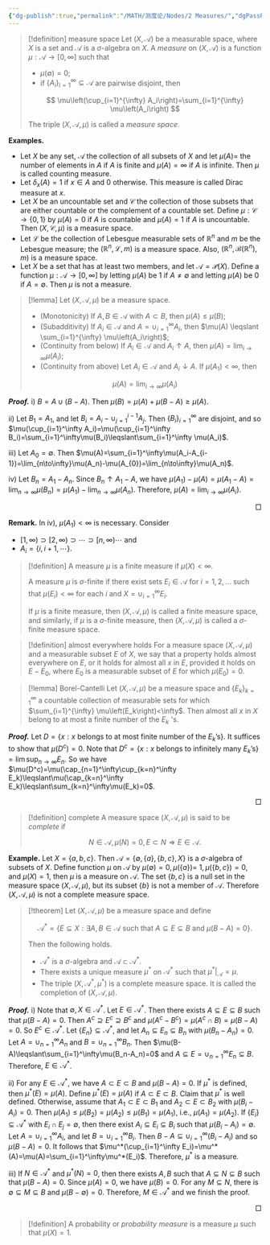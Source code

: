 ```yaml
---
{"dg-publish":true,"permalink":"/MATH/测度论/Nodes/2 Measures/","dgPassFrontmatter":true}
---
```



> [!definition] measure space
> Let $(X, \mathcal{A})$ be a measurable space, where $X$ is a set and $\mathcal{A}$ is a $\sigma$-algebra on $X$. A *measure* on $(X, \mathcal{A})$ is a function $\mu: \mathcal{A} \rightarrow[0, \infty]$ such that
> - $\mu(\emptyset)=0$;
> - if $\{A_i\}_{i=1}^\infty\subseteq\mathcal A$ are pairwise disjoint, then
> 
> $$
> \mu\left(\cup_{i=1}^{\infty} A_i\right)=\sum_{i=1}^{\infty} \mu\left(A_i\right)
> $$
> 
> The triple $(X, \mathcal{A}, \mu)$ is called a *measure space*.

**Examples.**
- Let $X$ be any set, $\mathcal{A}$ the collection of all subsets of $X$ and let $\mu(A)=$ the number of elements in $A$ if $A$ is finite and $\mu(A)=\infty$ if $A$ is infinite. Then $\mu$ is called counting measure.
- Let $\delta_x(A)=1$ if $x \in A$ and $0$ otherwise. This measure is called Dirac measure at $x$.
- Let $X$ be an uncountable set and $\mathcal{C}$ the collection of those subsets that are either countable or the complement of a countable set. Define $\mu: \mathcal{C} \rightarrow\{0,1\}$ by $\mu(A)=0$ if $A$ is countable and $\mu(A)=1$ if $A$ is uncountable. Then $(X, \mathcal{C}, \mu)$ is a measure space.
- Let $\mathcal{L}$ be the collection of Lebesgue measurable sets of $\mathbb{R}^n$ and $m$ be the Lebesgue measure; the $(\mathbb{R}^n, \mathcal{L}, m)$ is a measure space. Also, $(\mathbb{R}^n, \mathcal{B}(\mathbb{R}^n), m)$ is a measure space.
- Let $X$ be a set that has at least two members, and let $\mathcal{A}=\mathcal{P}(X)$. Define a function $\mu: \mathcal{A} \rightarrow[0, \infty]$ by letting $\mu(A)$ be $1$ if $A \neq \emptyset$ and letting $\mu(A)$ be $0$ if $A=\emptyset$. Then $\mu$ is not a measure.

> [!lemma]
> Let $(X,\mathcal A,\mu)$ be a measure space.
> - (Monotonicity) If $A, B \in \mathcal{A}$ with $A \subset B$, then $\mu(A) \leqslant \mu(B)$;
> - (Subadditivity) If $A_i \in \mathcal{A}$ and $A=\cup_{i=1}^{\infty} A_i$, then $\mu(A) \leqslant \sum_{i=1}^{\infty} \mu\left(A_i\right)$;
> - (Continuity from below) If $A_i \in \mathcal{A}$ and $A_i \uparrow A$, then $\mu(A)=\lim _{i \rightarrow \infty} \mu\left(A_i\right)$;
> - (Continuity from above) Let $A_i \in \mathcal{A}$ and $A_i \downarrow A$. If $\mu\left(A_1\right)<\infty$, then
> 
> $$\mu(A)=\lim _{i \rightarrow \infty} \mu\left(A_i\right)$$

**_Proof._**
i) $B=A\cup(B-A)$. Then $\mu(B)=\mu(A)+\mu(B-A)\geqslant\mu(A)$.

ii) Let $B_1=A_1$, and let $B_i=A_i-\cup_{j=1}^{i-1}A_j$. Then $\{B_i\}_{i=1}^\infty$ are disjoint, and so $\mu(\cup_{i=1}^\infty A_i)=\mu(\cup_{i=1}^\infty B_i)=\sum_{i=1}^\infty\mu(B_i)\leqslant\sum_{i=1}^\infty \mu(A_i)$.

iii) Let $A_0=\emptyset$. Then $\mu(A)=\sum_{i=1}^\infty\mu(A_i-A_{i-1})=\lim_{n\to\infty}\mu(A_n)-\mu(A_{0})=\lim_{n\to\infty}\mu(A_n)$.

iv) Let $B_n=A_1-A_n$. Since $B_n\uparrow A_1-A$, we have $\mu(A_1)-\mu(A)=\mu(A_1-A)=\lim_{n\to\infty}\mu(B_n)=\mu(A_1)-\lim_{n\to\infty}\mu(A_n)$. Therefore, $\mu(A)=\lim _{i \rightarrow \infty} \mu\left(A_i\right)$.
<p align="right">□</p>


**Remark.** In iv), $\mu(A_1)<\infty$ is necessary. Consider 
- $[1,\infty)\supset [2,\infty)\supset \cdots\supset [n,\infty)\cdots$ and
- $A_i=\{i,i+1,\cdots\}$.

> [!definition]
> A measure $\mu$ is a finite measure if $\mu(X)<\infty$. 
> 
> A measure $\mu$ is $\sigma$-finite if there exist sets $E_i \in \mathcal{A}$ for $i=1,2, \ldots$ such that $\mu\left(E_i\right)<\infty$ for each $i$ and $X=\cup_{i=1}^{\infty} E_i$. 
> 
> If $\mu$ is a finite measure, then $(X, \mathcal{A}, \mu)$ is called a finite measure space, and similarly, if $\mu$ is a $\sigma$-finite measure, then $(X, \mathcal{A}, \mu)$ is called a $\sigma$-finite measure space.

> [!definition] almost everywhere holds
> For a measure space $(X, \mathcal{A}, \mu)$ and a measurable subset $E$ of $X$, we say that a property holds almost everywhere on $E$, or it holds for almost all $x$ in $E$, provided it holds on $E-E_0$, where $E_0$ is a measurable subset of $E$ for which $\mu\left(E_0\right)=0$.
> 

> [!lemma] Borel-Cantelli 
> Let $(X, \mathcal{A}, \mu)$ be a measure space and $\left\{E_k\right\}_{k=1}^{\infty}$ a countable collection of measurable sets for which $\sum_{i=1}^{\infty} \mu\left(E_k\right)<\infty$. Then almost all $x$ in $X$ belong to at most a finite number of the $E_k$ 's.

**_Proof._**
Let $D=\{x:x\mbox{ belongs to at most finite number of the }E_k\mbox{'s}\}$. It suffices to show that $\mu(D^c)=0$. Note that $D^c=\{x:x\mbox{ belongs to infinitely many }E_k\mbox{'s}\}=\lim\sup_{n\to\infty} E_n$. So we have $\mu(D^c)=\mu(\cap_{n=1}^\infty\cup_{k=n}^\infty E_k)\leqslant\mu(\cap_{k=n}^\infty E_k)\leqslant\sum_{k=n}^\infty\mu(E_k)=0$.
<p align="right">□</p>

> [!definition] complete
> A measure space $(X, \mathcal{A}, \mu)$ is said to be *complete* if
> 
> $$N \in \mathcal{A}, \mu(N)=0, E \subset N \Rightarrow E \in \mathcal{A}.$$

**Example.** Let $X=\{a, b, c\}$. Then $\mathcal{A}=\{\emptyset,\{a\},\{b, c\}, X\}$ is a $\sigma$-algebra of subsets of $X$. Define function $\mu$ on $\mathcal{A}$ by $\mu(\emptyset)=0, \mu(\{a\})=$ $1, \mu(\{b, c\})=0$, and $\mu(X)=1$, then $\mu$ is a measure on $\mathcal{A}$. The set $\{b, c\}$ is a null set in the measure space $(X, \mathcal{A}, \mu)$, but its subset $\{b\}$ is not a member of $\mathcal{A}$. Therefore $(X, \mathcal{A}, \mu)$ is not a complete measure space.

> [!theorem]
> Let $(X, \mathcal{A}, \mu)$ be a measure space and define
> 
> $$
> \mathcal{A}^*=\{E \subseteq X: \exists A, B \in \mathcal{A} \text { such that } A \subseteq E \subseteq B \text { and } \mu(B-A)=0\}.
> $$
> 
> Then the following holds.
> - $\mathcal{A}^*$ is a $\sigma$-algebra and $\mathcal{A} \subset \mathcal{A}^*$.
> - There exists a unique measure $\mu^*$ on $\mathcal{A}^*$ such that $\left.\mu^*\right|_{\mathcal{A}}=\mu$.
> - The triple $\left(X, \mathcal{A}^*, \mu^*\right)$ is a complete measure space. It is called the completion of $(X, \mathcal{A}, \mu)$.

**_Proof._**
i) Note that $\emptyset,X\in\mathcal A^*$. Let $E\in\mathcal A^*$. Then there exists $A\subseteq E\subseteq B$ such that $\mu(B-A)=0$. Then $A^c\supseteq E^c\supseteq B^c$ and 
$\mu(A^c-B^c)=\mu(A^c\cap B)=\mu(B-A)=0$. So $E^c\in\mathcal A^*$. Let $\{E_n\}\subseteq\mathcal A^*$, and let $A_n\subseteq E_n\subseteq B_n$ with $\mu(B_n-A_n)=0$. Let $A=\cup_{n=1}^\infty A_n$ and $B=\cup_{n=1}^\infty B_n$. Then $\mu(B-A)\leqslant\sum_{i=1}^\infty\mu(B_n-A_n)=0$ and $A\subseteq E=\cup_{n=1}^\infty E_n\subseteq B$. Therefore, $E\in \mathcal A^*$. 

ii) For any $E\in\mathcal A^*$, we have $A\subset E\subset B$ and $\mu(B-A)=0$. If $\mu^*$ is defined, then $\mu^*(E)=\mu(A)$. Define $\mu^*(E)=\mu(A)$ if $A\subset E\subset B$. Claim that $\mu^*$ is well defined. Otherwise, assume that $A_1\subset E\subset B_1$ and $A_2\subset E\subset B_2$ with $\mu(B_i-A_i)=0$. Then $\mu(A_1)\leqslant\mu(B_2)=\mu(A_2)\leqslant\mu(B_1)=\mu(A_1)$, i.e., $\mu(A_1)=\mu(A_2)$. If $\{E_i\}\subseteq\mathcal{A}^*$ with $E_i\cap E_j=\emptyset$, then there exist $A_i\subseteq E_i\subseteq B_i$ such that $\mu(B_i-A_i)=\emptyset$. Let $A=\cup_{i=1}^\infty A_i$, and let $B=\cup_{i=1}^\infty B_i$. Then $B-A\subseteq\cup_{i=1}^\infty(B_i-A_i)$ and so $\mu(B-A)=0$. It follows that $\mu^*(\cup_{i=1}^\infty E_i)=\mu^*(A)=\mu(A)=\sum_{i=1}^\infty\mu^*(E_i)$. Therefore, $\mu^*$ is a measure.

iii) If $N\in\mathcal{A}^*$ and $\mu^*(N)=0$, then there exists $A,B$ such that $A\subseteq N\subseteq B$ such that $\mu(B-A)=0$. Since $\mu(A)=0$, we have $\mu(B)=0$. For any $M\subseteq N$, there is $\emptyset\subseteq M\subseteq B$ and $\mu(B-\emptyset)=0$. Therefore, $M\in\mathcal{A}^*$ and we finish the proof.
<p align="right">□</p>


> [!definition]
> A probability or *probability measure* is a measure $\mu$ such that $\mu(X)=1$.


